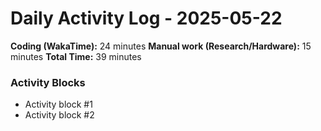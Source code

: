 # Daily Activity Log - 2025-05-22

**Coding (WakaTime):** 24 minutes
**Manual work (Research/Hardware):** 15 minutes
**Total Time:** 39 minutes

### Activity Blocks
- Activity block #1
- Activity block #2

